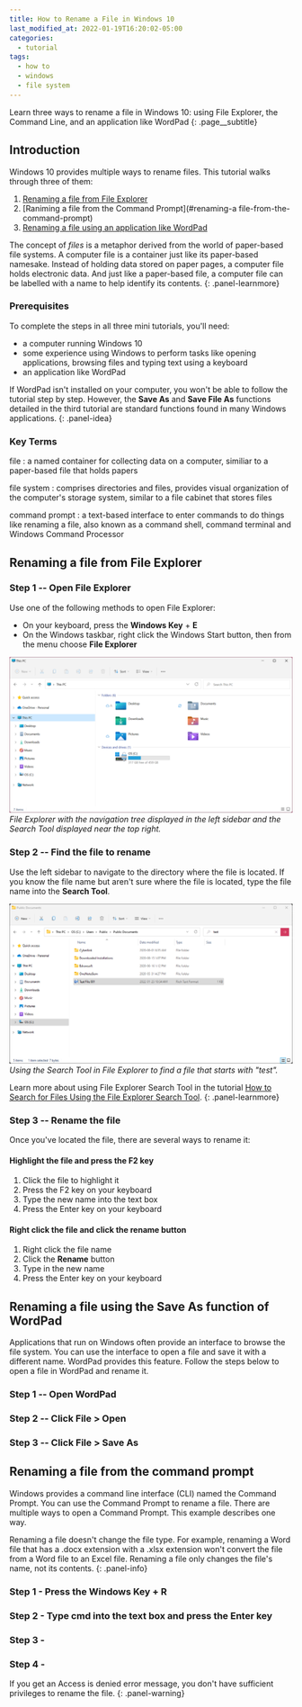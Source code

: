 ```yaml
---
title: How to Rename a File in Windows 10
last_modified_at: 2022-01-19T16:20:02-05:00
categories:
  - tutorial
tags:
  - how to
  - windows
  - file system
---
```


Learn three ways to rename a file in Windows 10: using File Explorer, the Command Line, and an application like WordPad
{: .page__subtitle}

## Introduction

Windows 10 provides multiple ways to rename files. This tutorial walks through three of them:

1.  [Renaming a file from File Explorer](#renaming-a-file-from-file-explorer)
2.  [Raniming a file from the Command Prompt](#renaming-a file-from-the-command-prompt)
3.  [Renaming a file using an application like WordPad](#renaming-a-file-using-the-save-as-function-of-wordpad)

The concept of *files* is a metaphor derived from the world of paper-based file systems. A computer file is a container just like its paper-based namesake. Instead of holding data stored on paper pages, a computer file holds electronic data. And just like a paper-based file, a computer file can be labelled with a name to help identify its contents.
{: .panel-learnmore}

### Prerequisites

To complete the steps in all three mini tutorials, you'll need:

*  a computer running Windows 10
*  some experience using Windows to perform tasks like opening applications, browsing files and typing text using a keyboard 
*  an application like WordPad

If WordPad isn't installed on your computer, you won't be able to follow the tutorial step by step. However, the **Save As** and **Save File As** functions detailed in the third tutorial are standard functions found in many Windows applications. 
{: .panel-idea}

### Key Terms

file
:  a named container for collecting data on a computer, similiar to a paper-based file that holds papers

file system
:  comprises directories and files, provides visual organization of the computer's storage system, similar to a file cabinet that stores files

command prompt
:  a text-based interface to enter commands to do things like renaming a file, also known as a command shell, command terminal and Windows Command Processor

## Renaming a file from File Explorer

### Step 1 -- Open File Explorer

Use one of the following methods to open File Explorer:

*  On your keyboard, press the <i class="fab fa-windows" aria-hidden="true"></i> **Windows Key** + **E** 
*  On the Windows taskbar, right click the <i class="fab fa-windows" aria-hidden="true"></i> Windows Start button, then from the menu choose **File Explorer**

![File Explorer](/assets/images/file-explorer.png)
*File Explorer with the navigation tree displayed in the left sidebar and the Search Tool displayed near the top right.*

<!---
| ![file-explorer.png](/assets/images/file-explorer.png) | 
|:--:| 
| *File Explorer with the navigation tree displayed in the left siderbar.* |
--->

### Step 2 -- Find the file to rename
Use the left sidebar to navigate to the directory where the file is located. If you know the file name but aren't sure where the file is located, type the file name into the **Search Tool**. 

![File Explorer](/assets/images/screenshot-file-explorer-search-file.png)
*Using the Search Tool in File Explorer to find a file that starts with "test".*

Learn more about using File Explorer Search Tool in the tutorial [How to Search for Files Using the File Explorer Search Tool](https://).
{: .panel-learnmore}

### Step 3 -- Rename the file

Once you've located the file, there are several ways to rename it:

#### Highlight the file and press the F2 key

1.  Click the file to highlight it
2.  Press the F2 key on your keyboard
3.  Type the new name into the text box
4.  Press the Enter key on your keyboard

#### Right click the file and click the rename button

1. Right click the file name
2. Click the **Rename** button
3. Type in the new name
4. Press the Enter key on your keyboard

## Renaming a file using the Save As function of WordPad

Applications that run on Windows often provide an interface to browse the file system. You can use the interface to open a file and save it with a different name. WordPad provides this feature. Follow the steps below to open a file in WordPad and rename it.  

### Step 1 -- Open WordPad
### Step 2 -- Click File > Open
### Step 3 -- Click File > Save As


## Renaming a file from the command prompt

Windows provides a command line interface (CLI) named the Command Prompt. You can use the Command Prompt to rename a file. There are multiple ways to open a Command Prompt. This example describes one way.

Renaming a file doesn't change the file type. For example, renaming a Word file that has a .docx extension with a .xlsx extension won't convert the file from a Word file to an Excel file. Renaming a file only changes the file's name, not its contents.
{: .panel-info}

### Step 1 - Press the Windows Key + R
### Step 2 - Type cmd into the text box and press the Enter key 
### Step 3 - 
### Step 4 - 

If you get an Access is denied error message, you don't have sufficient privileges to rename the file.
{: .panel-warning}
